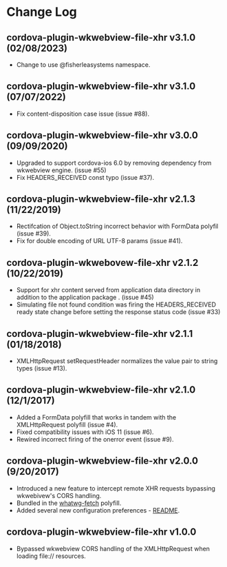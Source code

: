 # Change Log

## cordova-plugin-wkwebview-file-xhr v3.1.0 (02/08/2023)

- Change to use @fisherleasystems namespace.

## cordova-plugin-wkwebview-file-xhr v3.1.0 (07/07/2022)

- Fix content-disposition case issue (issue #88).

## cordova-plugin-wkwebview-file-xhr v3.0.0 (09/09/2020)

- Upgraded to support cordova-ios 6.0 by removing dependency from wkwebview engine. (issue #55)
- Fix HEADERS_RECEIVED const typo (issue #37).

## cordova-plugin-wkwebview-file-xhr v2.1.3 (11/22/2019)

- Rectifcation of Object.toString incorrect behavior with FormData polyfil (issue #39).
- Fix for double encoding of URL UTF-8 params (issue #41).

## cordova-plugin-wkwebovew-file-xhr v2.1.2 (10/22/2019)

- Support for xhr content served from application data directory in addition to the application package . (issue #45)
- Simulating file not found condition was firing the HEADERS_RECEIVED ready state change before setting the response status code (issue #33)

## cordova-plugin-wkwebview-file-xhr v2.1.1 (01/18/2018)

- XMLHttpRequest setRequestHeader normalizes the value pair to string types (issue #13).

## cordova-plugin-wkwebview-file-xhr v2.1.0 (12/1/2017)

- Added a FormData polyfill that works in tandem with the XMLHttpRequest polyfill (issue #4).
- Fixed compatibility issues with iOS 11 (issue #6).
- Rewired incorrect firing of the onerror event (issue #9).

## cordova-plugin-wkwebview-file-xhr v2.0.0 (9/20/2017)

- Introduced a new feature to intercept remote XHR requests bypassing wkwebivew's CORS handling.
- Bundled in the [whatwg-fetch](https://github.com/github/fetch) polyfill.
- Added several new configuration preferences - [README](README.md#configuration).

## cordova-plugin-wkwebview-file-xhr v1.0.0

- Bypassed wkwebview CORS handling of the XMLHttpRequest when loading file:// resources.
